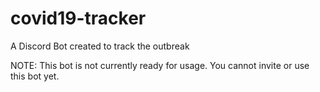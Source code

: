 # covid19-tracker
A Discord Bot created to track the outbreak

NOTE: This bot is not currently ready for usage. You cannot invite or use this bot yet.
